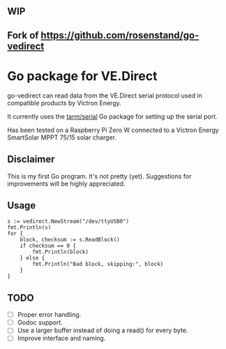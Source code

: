 ## WIP

## Fork of https://github.com/rosenstand/go-vedirect

# Go package for VE.Direct

go-vedirect can read data from the VE.Direct serial protocol used in compatible products by Victron Energy.

It currently uses the [tarm/serial](https://github.com/tarm/serial) Go package for setting up the serial port.

Has been tested on a Raspberry Pi Zero W connected to a Victron Energy SmartSolar MPPT 75/15 solar charger.

## Disclaimer

This is my first Go program. It's not pretty (yet). Suggestions for improvements will be highly appreciated.

## Usage

```
s := vedirect.NewStream("/dev/ttyUSB0")
fmt.Println(s)
for {
	block, checksum := s.ReadBlock()
	if checksum == 0 {
		fmt.Println(block)
	} else {
		fmt.Println("Bad block, skipping:", block)
	}
}
```

## TODO

- [ ] Proper error handling.
- [ ] Godoc support.
- [ ] Use a larger buffer instead of doing a read() for every byte.
- [ ] Improve interface and naming.
